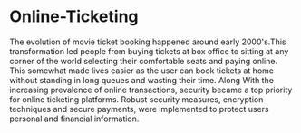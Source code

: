# Online-Ticketing
The evolution of movie ticket booking happened around early 2000's.This transformation led people from buying tickets at box office to sitting at any corner of the world selecting their comfortable seats and paying online. This somewhat made lives easier as the user can book tickets at home without standing in long queues and wasting their time. Along With the increasing prevalence of online transactions, security became a top priority for online ticketing platforms. Robust security measures, encryption techniques and secure payments, were implemented to protect users personal and financial information.
